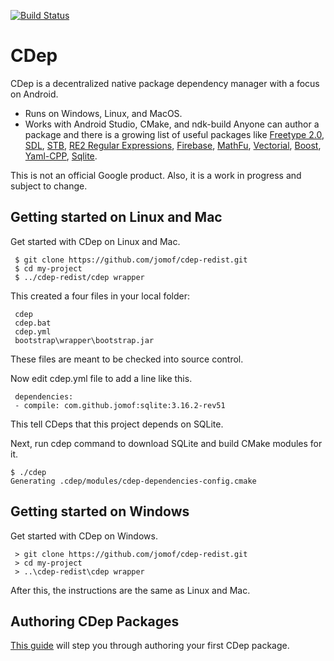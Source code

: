 [![Build Status](https://travis-ci.org/jomof/cdep.svg?branch=master)](https://travis-ci.org/jomof/cdep)

# CDep
CDep is a decentralized native package dependency manager with a focus on Android. 
- Runs on Windows, Linux, and MacOS. 
- Works with Android Studio, CMake, and ndk-build
Anyone can author a package and there is a growing list of useful packages like [Freetype 2.0](https://github.com/jomof/freetype), [SDL](https://github.com/jomof/sdl), [STB](https://github.com/jomof/stb), [RE2 Regular Expressions](https://github.com/jomof/re2), [Firebase](https://github.com/jomof/firebase), [MathFu](https://github.com/jomof/mathfu), [Vectorial](https://github.com/jomof/vectorial), [Boost](https://github.com/jomof/boost), [Yaml-CPP](https://github.com/jomof/yaml-cpp), [Sqlite](https://github.com/jomof/sqlite).
   
This is not an official Google product. Also, it is a work in progress and subject to change.
   
## Getting started on Linux and Mac
Get started with CDep on Linux and Mac.
 
     $ git clone https://github.com/jomof/cdep-redist.git  
     $ cd my-project
     $ ../cdep-redist/cdep wrapper

This created a four files in your local folder:

     cdep   
     cdep.bat
     cdep.yml
     bootstrap\wrapper\bootstrap.jar

These files are meant to be checked into source control.  
  
Now edit cdep.yml file to add a line like this.

     dependencies:
     - compile: com.github.jomof:sqlite:3.16.2-rev51
     
This tell CDeps that this project depends on SQLite.

Next, run cdep command to download SQLite and build CMake modules for it.

    $ ./cdep
    Generating .cdep/modules/cdep-dependencies-config.cmake

## Getting started on Windows
Get started with CDep on Windows.

     > git clone https://github.com/jomof/cdep-redist.git  
     > cd my-project
     > ..\cdep-redist\cdep wrapper
     
After this, the instructions are the same as Linux and Mac.

## Authoring CDep Packages
[This guide](https://github.com/google/cdep/blob/master/doc/authoring.md) will step you through authoring your first CDep package.
